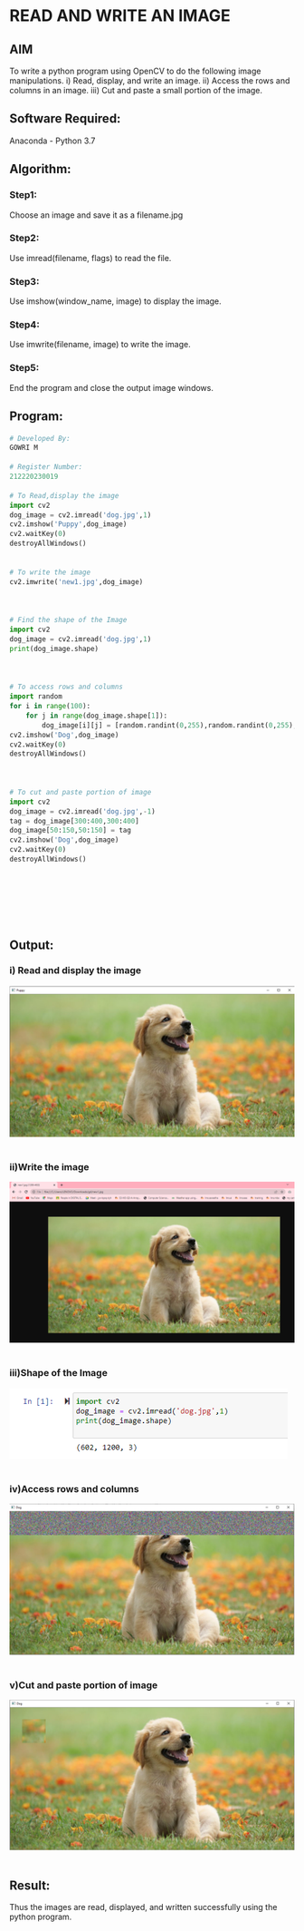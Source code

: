 # READ AND WRITE AN IMAGE
## AIM
To write a python program using OpenCV to do the following image manipulations.
i) Read, display, and write an image.
ii) Access the rows and columns in an image.
iii) Cut and paste a small portion of the image.

## Software Required:
Anaconda - Python 3.7
## Algorithm:
### Step1:
Choose an image and save it as a filename.jpg
### Step2:
Use imread(filename, flags) to read the file.
### Step3:
Use imshow(window_name, image) to display the image.
### Step4:
Use imwrite(filename, image) to write the image.
### Step5:
End the program and close the output image windows.
## Program:
```python
# Developed By:
GOWRI M

# Register Number:
212220230019

# To Read,display the image
import cv2
dog_image = cv2.imread('dog.jpg',1)
cv2.imshow('Puppy',dog_image)
cv2.waitKey(0)
destroyAllWindows()


# To write the image
cv2.imwrite('new1.jpg',dog_image)



# Find the shape of the Image
import cv2
dog_image = cv2.imread('dog.jpg',1)
print(dog_image.shape)



# To access rows and columns
import random
for i in range(100):
    for j in range(dog_image.shape[1]):
        dog_image[i][j] = [random.randint(0,255),random.randint(0,255),random.randint(0,255)]
cv2.imshow('Dog',dog_image)
cv2.waitKey(0)
destroyAllWindows()



# To cut and paste portion of image
import cv2
dog_image = cv2.imread('dog.jpg',-1)
tag = dog_image[300:400,300:400]
dog_image[50:150,50:150] = tag
cv2.imshow('Dog',dog_image)
cv2.waitKey(0)
destroyAllWindows()








```
## Output:

### i) Read and display the image
![output](./static/img/OUTP1.png)
<br>
<br>

### ii)Write the image
![output](./static/img/OUTP2.png)
<br>
<br>

### iii)Shape of the Image
![output](./static/img/OUTP3.png)
<br>
<br>

### iv)Access rows and columns
![output](./static/img/OUTP4.png)
<br>
<br>

### v)Cut and paste portion of image
![output](./static/img/OUTP5.png)
<br>
<br>

## Result:
Thus the images are read, displayed, and written successfully using the python program.


